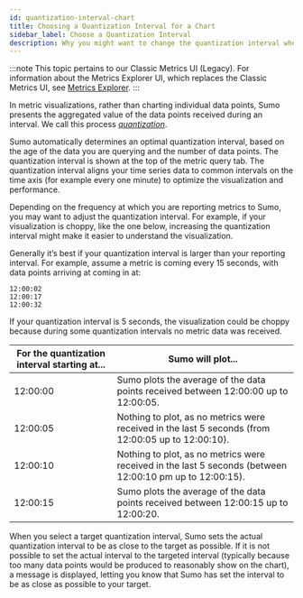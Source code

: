 ```yaml
---
id: quantization-interval-chart
title: Choosing a Quantization Interval for a Chart
sidebar_label: Choose a Quantization Interval
description: Why you might want to change the quantization interval when running a metric query.
---
```


:::note
This topic pertains to our Classic Metrics UI (Legacy). For information about the Metrics Explorer UI, which replaces the Classic Metrics UI, see [Metrics Explorer](../metric-queries-alerts/metrics-explorer.md).
:::

In metric visualizations, rather than charting individual data points, Sumo presents the aggregated value of the data points received during an interval. We call this process [*quantization*](../introduction/metric-quantization.md).

Sumo automatically determines an optimal quantization interval, based on the age of the data you are querying and the number of data points. The quantization interval is shown at the top of the metric query tab. The quantization interval aligns your time series data to common intervals on the time axis (for example every one minute) to optimize the visualization and performance.  

Depending on the frequency at which you are reporting metrics to Sumo, you may want to adjust the quantization interval. For example, if your visualization is choppy, like the one below, increasing the quantization interval might make it easier to understand the visualization.

Generally it’s best if your quantization interval is larger than your reporting interval. For example, assume a metric is coming every 15 seconds, with data points arriving at coming in at:

```
12:00:02   
12:00:17   
12:00:32 
```

If your quantization interval is 5 seconds, the visualization could be choppy because during some quantization intervals no metric data was received. 

| For the quantization interval starting at... |  Sumo will plot... |
|--|--|
| 12:00:00 | Sumo plots the average of the data points received between 12:00:00 up to 12:00:05. |
| 12:00:05 | Nothing to plot, as no metrics were received in the last 5 seconds (from 12:00:05 up to 12:00:10). |
| 12:00:10  | Nothing to plot, as no metrics were received in the last 5 seconds (between 12:00:10 pm up to 12:00:15). |
| 12:00:15 | Sumo plots the average of the data points received between 12:00:15 up to 12:00:20. |

When you select a target quantization interval, Sumo sets the actual quantization interval to be as close to the target as possible. If it is not possible to set the actual interval to the targeted interval (typically because too many data points would be produced to reasonably show on the chart), a message is displayed, letting you know that Sumo has set the interval to be as close as possible to your target.
